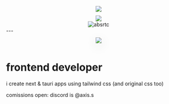 <div align="center" style="margin-bottom: 10px">
    <img src="https://lanyard.cnrad.dev/api/699353540585586759?borderRadius=8px&theme=dark)](https://discord.com/users/699353540585586759">
</div>

<div align="center">
    <img src="https://github-readme-stats.vercel.app/api/top-langs/?username=absrtc&layout=compact&theme=highcontrast&hide_border=true%22">
</div>

<div align="center">
    <img src="https://komarev.com/ghpvc/?username=absrtc&label=Profile%20views&color=0e75b6&style=flat" alt="absrtc" />
</div>
---

<div align="center">
    <img 
        src="https://github-readme-stats.vercel.app/api?username=absrtc&show_icons=true&theme=dark&hide_border=false&rank_icon=github&title_color=58A6FF" 
        style="margin: 10px 0; box-shadow: 0 8px 30px rgba(0, 0, 0, 0.12);">
</div>

# frontend developer
i create next & tauri apps using tailwind css (and original css too)

comissions open: discord is @axis.s
